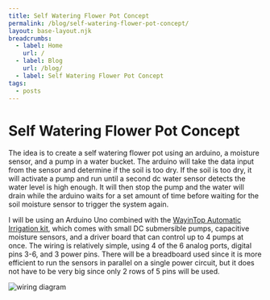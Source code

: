```yaml
---
title: Self Watering Flower Pot Concept
permalink: /blog/self-watering-flower-pot-concept/
layout: base-layout.njk
breadcrumbs:
  - label: Home
    url: /
  - label: Blog
    url: /blog/
  - label: Self Watering Flower Pot Concept
tags:
  - posts
---
```


# Self Watering Flower Pot Concept

<!-- Excerpt Start -->
The idea is to create a self watering flower pot using an arduino, a moisture sensor, and a pump in a water bucket. The arduino will take the data input from the sensor and determine if the soil is too dry. If the soil is too dry, it will activate a pump and run until a second dc water sensor detects the water level is high enough. It will then stop the pump and the water will drain while the arduino waits for a set amount of time before waiting for the soil moisture sensor to trigger the system again.
<!-- Excerpt End -->

I will be using an Arduino Uno combined with the [WayinTop Automatic Irrigation kit](https://github.com/WayinTop/Automatic-Plant-Watering-System-Tutorial/blob/master/4%20Channel%20Relay%20Plant%20Watering%20System%20and%20code/Plant%20Watering%20System%20Tutorial-English.pdf), which comes with small DC submersible pumps, capacitive moisture sensors, and a driver board that can control up to 4 pumps at once. The wiring is relatively simple, using 4 of the 6 analog ports, digital pins 3-6, and 3 power pins. There will be a breadboard used since it is more efficient to run the sensors in parallel on a single power circuit, but it does not have to be very big since only 2 rows of 5 pins will be used.


![wiring diagram](/img/self-watering-flower-pot-array-schematic.png)


